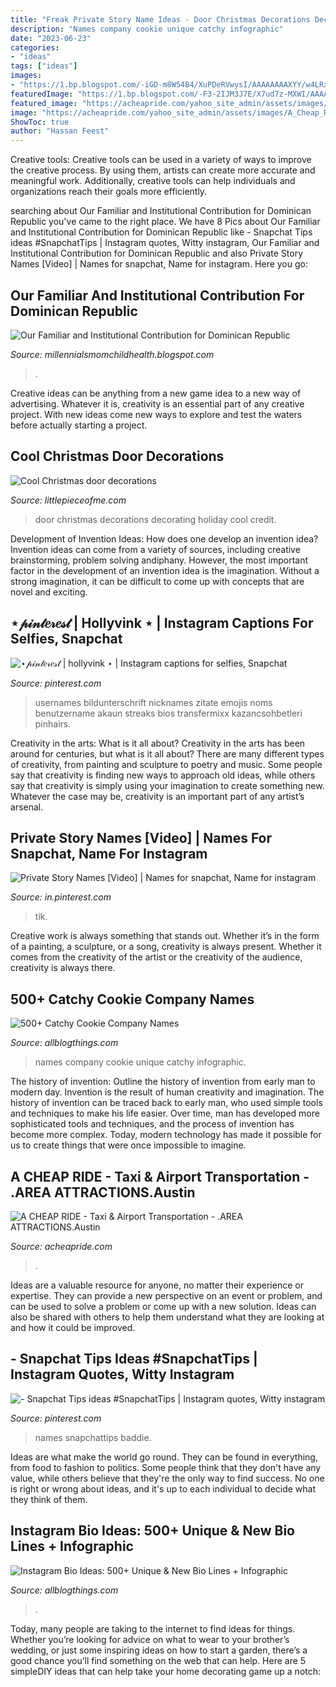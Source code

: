 ```yaml
---
title: "Freak Private Story Name Ideas - Door Christmas Decorations Decorating Holiday Cool Credit"
description: "Names company cookie unique catchy infographic"
date: "2023-06-23"
categories:
- "ideas"
tags: ["ideas"]
images:
- "https://1.bp.blogspot.com/-iGD-m8W54B4/XuPDeRVwysI/AAAAAAAAXYY/w4LRxOn22mY8hMvIXHdTMxrW4JLnIbVxACK4BGAsYHg/s3722/12.png"
featuredImage: "https://1.bp.blogspot.com/-F3-2IJM3J7E/X7ud7z-MXWI/AAAAAAAAZ1A/KK_koigD1dknPTEMItG0qJVvjwlF7jmoACLcBGAsYHQ/s16000/12.jpg"
featured_image: "https://acheapride.com/yahoo_site_admin/assets/images/A_Cheap_Ride_-_Web_Site_Photos_-_Bass_Concert_Hall_-_09-11.241194639_std.jpg"
image: "https://acheapride.com/yahoo_site_admin/assets/images/A_Cheap_Ride_-_Web_Site_Photos_-_Bass_Concert_Hall_-_09-11.241194639_std.jpg"
ShowToc: true
author: "Hassan Feest"
---
```



Creative tools:
Creative tools can be used in a variety of ways to improve the creative process. By using them, artists can create more accurate and meaningful work. Additionally, creative tools can help individuals and organizations reach their goals more efficiently.

	

		
searching about Our Familiar and Institutional Contribution for Dominican Republic you've came to the right place. We have 8 Pics about Our Familiar and Institutional Contribution for Dominican Republic like - Snapchat Tips ideas #SnapchatTips | Instagram quotes, Witty instagram, Our Familiar and Institutional Contribution for Dominican Republic and also Private Story Names [Video] | Names for snapchat, Name for instagram. Here you go:
		
    
## Our Familiar And Institutional Contribution For Dominican Republic

<img loading=lazy src="https://lh6.googleusercontent.com/proxy/eNgDR67ZZnMwgUYNKYSPRzpdNzeasSC8mU1FVis-oim7MgD9PnmVjQnXvlKW2NIp-k5DfZMx5g3RhahfW4Ajdq1FE8CDaOROOmsiChUd7x2BduDao5pgCzvey3qnthZu8vjaxaRMa4KY785omknhrPhWqeQQ=w1200-h630-p-k-no-nu" onerror="this.onerror=null;this.src='https://tse1.mm.bing.net/th?id=OIP.8IyUys88HzLa5tBu_M12HQAAAA&amp;pid=15.1';" alt="Our Familiar and Institutional Contribution for Dominican Republic">

_Source: millennialsmomchildhealth.blogspot.com_

>. 

	

Creative ideas can be anything from a new game idea to a new way of advertising. Whatever it is, creativity is an essential part of any creative project. With new ideas come new ways to explore and test the waters before actually starting a project.

    
## Cool Christmas Door Decorations

<img loading=lazy src="https://www.littlepieceofme.com/wp-content/uploads/2016/11/holiday-door-decorating-ideas--431x1024.jpg" onerror="this.onerror=null;this.src='https://tse2.mm.bing.net/th?id=OIP.ymS_pkml-KTMS2SXJNAOKgAAAA&amp;pid=15.1';" alt="Cool Christmas door decorations">

_Source: littlepieceofme.com_

>door christmas decorations decorating holiday cool credit. 

	

Development of Invention Ideas: How does one develop an invention idea?
Invention ideas can come from a variety of sources, including creative brainstorming, problem solving andiphany. However, the most important factor in the development of an invention idea is the imagination. Without a strong imagination, it can be difficult to come up with concepts that are novel and exciting.

    
## ⋆𝓅𝒾𝓃𝓉𝑒𝓇𝑒𝓈𝓉 | Hollyvink ⋆ | Instagram Captions For Selfies, Snapchat

<img loading=lazy src="https://i.pinimg.com/736x/7c/65/de/7c65de3bcbb8aa24b2d5900567434599.jpg" onerror="this.onerror=null;this.src='https://tse4.mm.bing.net/th?id=OIP.DkN0TmHS-7Y960-KvFU-7AHaM1&amp;pid=15.1';" alt="⋆𝓅𝒾𝓃𝓉𝑒𝓇𝑒𝓈𝓉 | hollyvink ⋆ | Instagram captions for selfies, Snapchat">

_Source: pinterest.com_

>usernames bildunterschrift nicknames zitate emojis noms benutzername akaun streaks bios transfermixx kazancsohbetleri pinhairs. 

	

Creativity in the arts: What is it all about?
Creativity in the arts has been around for centuries, but what is it all about? There are many different types of creativity, from painting and sculpture to poetry and music. Some people say that creativity is finding new ways to approach old ideas, while others say that creativity is simply using your imagination to create something new. Whatever the case may be, creativity is an important part of any artist’s arsenal.

    
## Private Story Names [Video] | Names For Snapchat, Name For Instagram

<img loading=lazy src="https://i.pinimg.com/736x/ea/e4/eb/eae4ebde42e54976791ba7f8ba74fbc2.jpg" onerror="this.onerror=null;this.src='https://tse3.mm.bing.net/th?id=OIP.7_myMDecawNPVjvuu5aRoQHaNK&amp;pid=15.1';" alt="Private Story Names [Video] | Names for snapchat, Name for instagram">

_Source: in.pinterest.com_

>tik. 

	

Creative work is always something that stands out. Whether it’s in the form of a painting, a sculpture, or a song, creativity is always present. Whether it comes from the creativity of the artist or the creativity of the audience, creativity is always there.

    
## 500+ Catchy Cookie Company Names

<img loading=lazy src="https://1.bp.blogspot.com/-iGD-m8W54B4/XuPDeRVwysI/AAAAAAAAXYY/w4LRxOn22mY8hMvIXHdTMxrW4JLnIbVxACK4BGAsYHg/s3722/12.png" onerror="this.onerror=null;this.src='https://tse4.mm.bing.net/th?id=OIP.E6wWLFs43C0qe3poCrNhdAHaRO&amp;pid=15.1';" alt="500+ Catchy Cookie Company Names">

_Source: allblogthings.com_

>names company cookie unique catchy infographic. 

	

The history of invention: Outline the history of invention from early man to modern day.
Invention is the result of human creativity and imagination. The history of invention can be traced back to early man, who used simple tools and techniques to make his life easier. Over time, man has developed more sophisticated tools and techniques, and the process of invention has become more complex. Today, modern technology has made it possible for us to create things that were once impossible to imagine.

    
## A CHEAP RIDE - Taxi &amp; Airport Transportation - .AREA ATTRACTIONS.Austin

<img loading=lazy src="https://acheapride.com/yahoo_site_admin/assets/images/A_Cheap_Ride_-_Web_Site_Photos_-_Bass_Concert_Hall_-_09-11.241194639_std.jpg" onerror="this.onerror=null;this.src='https://tse3.mm.bing.net/th?id=OIP.TlrDILiZ3p47LH9p77VxPQAAAA&amp;pid=15.1';" alt="A CHEAP RIDE - Taxi &amp; Airport Transportation - .AREA ATTRACTIONS.Austin">

_Source: acheapride.com_

>. 

	

Ideas are a valuable resource for anyone, no matter their experience or expertise. They can provide a new perspective on an event or problem, and can be used to solve a problem or come up with a new solution. Ideas can also be shared with others to help them understand what they are looking at and how it could be improved.

    
## - Snapchat Tips Ideas #SnapchatTips | Instagram Quotes, Witty Instagram

<img loading=lazy src="https://i.pinimg.com/736x/b6/6a/f6/b66af60484e0d648877c01cf2a4a7d49.jpg" onerror="this.onerror=null;this.src='https://tse1.mm.bing.net/th?id=OIP.y6uNec4za7afvpbo_l650AHaNL&amp;pid=15.1';" alt="- Snapchat Tips ideas #SnapchatTips | Instagram quotes, Witty instagram">

_Source: pinterest.com_

>names snapchattips baddie. 

	

Ideas are what make the world go round. They can be found in everything, from food to fashion to politics. Some people think that they don't have any value, while others believe that they're the only way to find success. No one is right or wrong about ideas, and it's up to each individual to decide what they think of them.

    
## Instagram Bio Ideas: 500+ Unique &amp; New Bio Lines + Infographic

<img loading=lazy src="https://1.bp.blogspot.com/-F3-2IJM3J7E/X7ud7z-MXWI/AAAAAAAAZ1A/KK_koigD1dknPTEMItG0qJVvjwlF7jmoACLcBGAsYHQ/s16000/12.jpg" onerror="this.onerror=null;this.src='https://tse3.mm.bing.net/th?id=OIP.A0-TW_v4n7X7qI2m8GKstwHaRO&amp;pid=15.1';" alt="Instagram Bio Ideas: 500+ Unique &amp; New Bio Lines + Infographic">

_Source: allblogthings.com_

>. 

	

Today, many people are taking to the internet to find ideas for things. Whether you’re looking for advice on what to wear to your brother’s wedding, or just some inspiring ideas on how to start a garden, there’s a good chance you’ll find something on the web that can help. Here are 5 simpleDIY ideas that can help take your home decorating game up a notch: 

